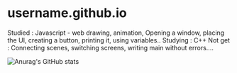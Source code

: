 # username.github.io

Studied : Javascript - web drawing, animation, Opening a window, placing the UI, creating a button, printing it, using variables..
Studying : C++
Not get : Connecting scenes, switching screens, writing main without errors....

![Anurag's GitHub stats](https://github-readme-stats.vercel.app/api?username=minseo-bak&show_icons=true&theme=radical)
